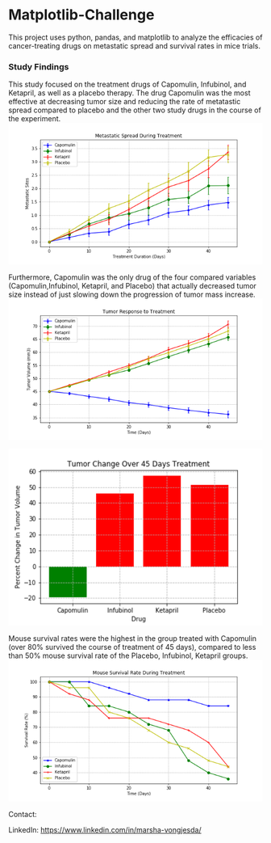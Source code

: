 # Matplotlib-Challenge
 
This project uses python, pandas, and matplotlib to analyze the efficacies of cancer-treating drugs on metastatic spread and survival rates in mice trials.


### Study Findings
This study focused on the treatment drugs of Capomulin, Infubinol, and Ketapril, as well as a placebo therapy. 
The drug Capomulin was the most effective at decreasing tumor size and reducing the rate of metatastic spread compared to placebo and the other two study drugs in the course of the experiment.
![](Pymaceuticals/images/Plot2.png)

Furthermore, Capomulin was the only drug of the four compared variables (Capomulin,Infubinol, Ketapril, and Placebo) that actually decreased tumor size instead of just slowing down the progression of tumor mass increase.
![](Pymaceuticals/images/Plot1.png)

<img src="Pymaceuticals/images/Plot4.png" width=600 height=350>

Mouse survival rates were the highest in the group treated with Capomulin (over 80% survived the course of treatment of 45 days), compared to less than 50% mouse survival rate of the Placebo, Infubinol, Ketapril groups.
![](Pymaceuticals/images/Plot3.png)



Contact:

LinkedIn: https://www.linkedin.com/in/marsha-vongjesda/
